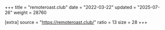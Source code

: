 +++
title = "remoteroast.club"
date = "2022-03-22"
updated = "2025-07-26"
weight = 28760

[extra]
source = "https://remoteroast.club/"
ratio = 13
size = 28
+++
